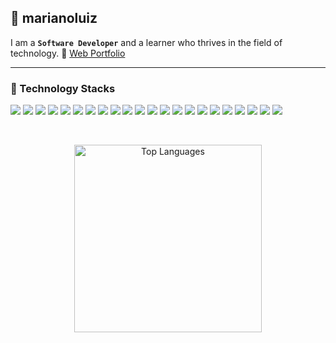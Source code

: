 ## 👾 marianoluiz 

I am a **`Software Developer`** and a learner who thrives in the field of technology. 📌 [Web Portfolio](https://luiz-webfolio.vercel.app/)

<hr/>

<h3>🤖 Technology Stacks</h3>

<p>
  <img src="https://img.shields.io/badge/react.js-%2361DAFB?style=for-the-badge&logo=react&logoColor=black"/>
  <img src="https://img.shields.io/badge/TypeScript-%233178C6?style=for-the-badge&logo=typescript&logoColor=white"/>
  <img src="https://img.shields.io/badge/python-%233776AB?style=for-the-badge&logo=python&logoColor=white"/>
  <img src="https://img.shields.io/badge/express.js-%23000000?style=for-the-badge&logo=node.js&logoColor=white"/>
  <img src="https://img.shields.io/badge/flask-%23000000?style=for-the-badge&logo=flask&logoColor=white"/>
  <img src="https://img.shields.io/badge/java-red?style=for-the-badge&logoColor=white"/>
  <img src="https://img.shields.io/badge/mysql-%234479A1?style=for-the-badge&logo=mysql&logoColor=white"/>
  <img src="https://img.shields.io/badge/JavaScript-%23F7DF1E?style=for-the-badge&logo=javascript&logoColor=black"/>
  <img src="https://img.shields.io/badge/Bootstrap-%237952B3?style=for-the-badge&logo=bootstrap&logoColor=white"/>
  <img src="https://img.shields.io/badge/Tailwind%20CSS-%2306B6D4?style=for-the-badge&logo=tailwindcss&logoColor=white"/>
  <img src="https://img.shields.io/badge/git-%23F05032?style=for-the-badge&logo=git&logoColor=white"/>
  <img src="https://img.shields.io/badge/react%20native-%2361DAFB?style=for-the-badge&logo=react&logoColor=black"/>
  <img src="https://img.shields.io/badge/sass-%23CC6699?style=for-the-badge&logo=sass&logoColor=white"/>
  <img src="https://img.shields.io/badge/html-%23E34F26?style=for-the-badge&logo=html5&logoColor=white"/>
  <img src="https://img.shields.io/badge/css-%23663399?style=for-the-badge&logo=css&logoColor=white"/>
  <img src="https://img.shields.io/badge/firebase-%23DD2C00?style=for-the-badge&logo=firebase"/>
  <img src="https://img.shields.io/badge/node.js-%235FA04E?style=for-the-badge&logo=node.js&logoColor=white"/>
  <img src="https://img.shields.io/badge/React%20Router-%23CA4245?style=for-the-badge&logo=react%20router&logoColor=white"/>
  <img src="https://img.shields.io/badge/redux-%23764ABC?style=for-the-badge&logo=redux&logoColor=white"/>
  <img src="https://img.shields.io/badge/pandas-%23150458?style=for-the-badge&logo=pandas&logoColor=white"/>
  <img src="https://img.shields.io/badge/numpy-%23013243?style=for-the-badge&logo=numpy&logoColor=white"/>
  <img src="https://img.shields.io/badge/C-%23A8B9CC?style=for-the-badge&logo=c&logoColor=black"/>
</p>

<br/>

<p align="center">
  <img 
    src="https://github-readme-stats.vercel.app/api/top-langs/?username=marianoluiz&layout=compact&show_icons=true&theme=transparent" 
    width="300" 
    alt="Top Languages"
  />
</p>
